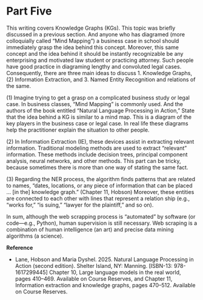 # Part Five

This writing covers Knowledge Graphs (KGs). This topic was briefly discussed in a previous section. And anyone who has diagramed (more colloquially called “Mind Mapping”) a business case in school should immediately grasp the idea behind this concept. Moreover, this same concept and the idea behind it should be instantly recognizable be any enterprising and motivated law student or practicing attorney. Such people have good practice in diagraming lengthy and convoluted legal cases. Consequently, there are three main ideas to discuss 1. Knowledge Graphs, (2) Information Extraction, and 3. Named Entity Recognition and relations of the same.

(1)	Imagine trying to get a grasp on a complicated business study or legal case. In business classes, “Mind Mapping” is commonly used. And the authors of the book entitled “Natural Language Processing in Action,” State that the idea behind a KG is similar to a mind map. This is a diagram of the key players in the business case or legal case. In real life these diagrams help the practitioner explain the situation to other people. 

(2)	In Information Extraction (IE), these devices assist in extracting relevant information. Traditional modeling methods are used to extract “relevant” information. These methods include decision trees, principal component analysis, neural networks, and other methods. This part can be tricky, because sometimes there is more than one way of stating the same fact. 

(3)	Regarding the NER process, the algorithm finds patterns that are related to names, “dates, locations, or any piece of information that can be placed … [in the] knowledge graph.” (Chapter 11, Hobson) Moreover, these entities are connected to each other with lines that represent a relation ship (e.g., “works for,” “is suing,” “lawyer for the plaintiff,” and so on).

In sum, although the web scrapping process is “automated” by software (or code—e.g., Python), human supervision is still necessary. Web scraping is a combination of human intelligence (an art) and precise data mining algorithms (a science). 

**Reference**
* Lane, Hobson and Maria Dyshel. 2025. Natural Language Processing in Action (second edition). Shelter Island, NY: Manning. [ISBN-13: 978-1617299445] Chapter 10, Large language models in the real world, pages 410–469. Available on Course Reserves, and Chapter 11, Information extraction and knowledge graphs, pages 470–512. Available on Course Reserves.

